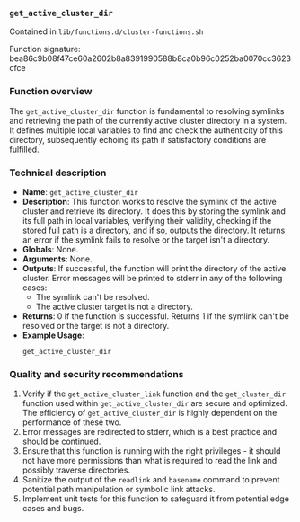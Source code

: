 ### `get_active_cluster_dir`

Contained in `lib/functions.d/cluster-functions.sh`

Function signature: bea86c9b08f47ce60a2602b8a8391990588b8ca0b96c0252ba0070cc3623cfce

### Function overview

The `get_active_cluster_dir` function is fundamental to resolving symlinks and retrieving the path of the currently active cluster directory in a system. It defines multiple local variables to find and check the authenticity of this directory, subsequently echoing its path if satisfactory conditions are fulfilled.

### Technical description

- **Name**: `get_active_cluster_dir`
- **Description**: This function works to resolve the symlink of the active cluster and retrieve its directory. It does this by storing the symlink and its full path in local variables, verifying their validity, checking if the stored full path is a directory, and if so, outputs the directory. It returns an error if the symlink fails to resolve or the target isn't a directory.
- **Globals**: None.
- **Arguments**: None.
- **Outputs**: If successful, the function will print the directory of the active cluster. Error messages will be printed to stderr in any of the following cases: 
  - The symlink can't be resolved. 
  - The active cluster target is not a directory.
- **Returns**: 0 if the function is successful. Returns 1 if the symlink can't be resolved or the target is not a directory.
- **Example Usage**:
  ```
  get_active_cluster_dir 
  ```

### Quality and security recommendations

1. Verify if the `get_active_cluster_link` function and the `get_cluster_dir` function used within `get_active_cluster_dir` are secure and optimized. The efficiency of `get_active_cluster_dir` is highly dependent on the performance of these two.
2. Error messages are redirected to stderr, which is a best practice and should be continued.
3. Ensure that this function is running with the right privileges - it should not have more permissions than what is required to read the link and possibly traverse directories.
4. Sanitize the output of the `readlink` and `basename` command to prevent potential path manipulation or symbolic link attacks.
5. Implement unit tests for this function to safeguard it from potential edge cases and bugs.


